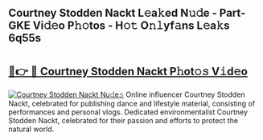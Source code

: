 ## Courtney Stodden Nackt L𝚎a𝚔ed N𝚞𝚍e - Part-GKE Vi𝚍𝚎o P𝚑𝚘tos - H𝚘𝚝 O𝚗𝚕yf𝚊ns L𝚎a𝚔s 6q55s

# <h2><a href="http://kfatqll.oniu.top/?m=Courtney+Stodden+Nackt">🔗👉 🔴 Courtney Stodden Nackt P𝚑ot𝚘𝚜 V𝚒d𝚎o</a></h2>

[![Courtney Stodden Nackt Nu𝚍e𝚜](https://i.imgur.com/0qMVB7G.gif)](http://kfatqll.oniu.top/?m=Courtney+Stodden+Nackt)
Online influencer Courtney Stodden Nackt, celebrated for publishing dance and lifestyle material, consisting of performances and personal vlogs. Dedicated environmentalist Courtney Stodden Nackt, celebrated for their passion and efforts to protect the natural world.  
